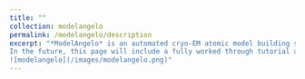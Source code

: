 ```yaml
---
title: ""
collection: modelangelo
permalink: /modelangelo/description
excerpt: "*ModelAngelo* is an automated cryo-EM atomic model building software. It is free and available for everyone to use on [Github](https://github.com/3dem/model-angelo). You can find the pre-print on [arXiv](https://arxiv.org/abs/2210.00006). If you have an interesting use case, and *especially* if you have good resolution maps with unknown protein sequences, please reach out to me!
In the future, this page will include a fully worked through tutorial along with example output. For now, you can enjoy this picture of *ModelAngelo*'s output on PHFs.  
![modelangelo](/images/modelangelo.png)"
---
```

